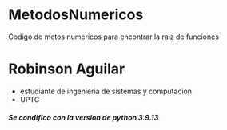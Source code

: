 # MetodosNumericos
Codigo de metos numericos para encontrar la raiz de funciones

# Robinson Aguilar
 - estudiante de ingenieria de sistemas y computacion
 - UPTC
##### Se condifico con la version de python 3.9.13